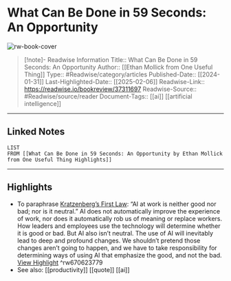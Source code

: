 # What Can Be Done in 59 Seconds: An Opportunity

![rw-book-cover](https://readwise-assets.s3.amazonaws.com/static/images/article2.74d541386bbf.png)
<br>
>[!note]- Readwise Information
>Title:: What Can Be Done in 59 Seconds: An Opportunity
>Author:: [[Ethan Mollick from One Useful Thing]]
>Type:: #Readwise/category/articles
>Published-Date:: [[2024-01-31]]
>Last-Highlighted-Date:: [[2025-02-06]]
>Readwise-Link:: https://readwise.io/bookreview/37311697
>Readwise-Source:: #Readwise/source/reader
>Document-Tags:: [[ai]] [[artificial intelligence]] 
--- 

## Linked Notes
```dataview
LIST
FROM [[What Can Be Done in 59 Seconds: An Opportunity by Ethan Mollick from One Useful Thing Highlights]]
```

---

## Highlights
- To paraphrase [Kratzenberg’s First Law](https://substack.com/redirect/011b53e1-cfd3-4fd2-8f21-ebc327be3e76?j=eyJ1IjoiMmc3a2xqIn0.uzdTzNmnO6ouD8B9Cxd6K3-0mXi5lgUXgnQWQGjtJkI): “AI at work is neither good nor bad; nor is it neutral.” AI does not automatically improve the experience of work, nor does it automatically rob us of meaning or replace workers. How leaders and employees use the technology will determine whether it is good or bad. But AI also isn’t neutral. The use of AI will inevitably lead to deep and profound changes. We shouldn’t pretend those changes aren’t going to happen, and we have to take responsibility for determining ways of using AI that emphasize the good, and not the bad. [View Highlight](https://readwise.io/open/670623779) ^rw670623779 
- See also: [[productivity]] [[quote]] [[ai]] 
